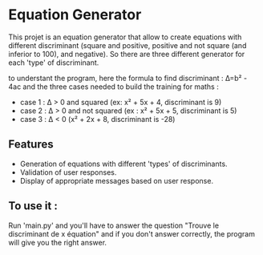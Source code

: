 
# Equation Generator

This projet is an equation generator that allow to create equations with different discriminant (square and positive, positive and not square (and inferior to 100), and negative). So there are three different generator for each 'type' of discriminant. 

to understant the program, here the formula to find discriminant :  Δ=b² - 4ac
and the three cases needed to build the training for maths : 

- case 1 : Δ > 0 and squared (ex: x² + 5x + 4, discriminant is 9) 
- case 2 : Δ > 0  and not squared (ex : x² + 5x + 5, discriminant is 5)
- case 3 : Δ < 0 (x² + 2x + 8, discriminant is -28)


## Features

- Generation of equations with different 'types' of discriminants.
- Validation of user responses.
- Display of appropriate messages based on user response.


## To use it : 

Run 'main.py' and you'll have  to answer the question "Trouve le discriminant de x équation" and if you don't answer correctly, the program will give you the right answer. 






